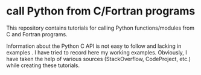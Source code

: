 # call Python from C/Fortran programs
This repository contains tutorials for calling Python functions/modules from C and Fortran programs.

Information about the Python C API is not easy to follow and lacking in examples . I have tried to record here my working examples. Obviously, I have taken the help of various sources (StackOverflow, CodeProject, etc.) while creating these tutorials.
